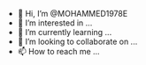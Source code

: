 - 👋 Hi, I’m @MOHAMMED1978E
- 👀 I’m interested in ...
- 🌱 I’m currently learning ...
- 💞️ I’m looking to collaborate on ...
- 📫 How to reach me ...

<!---
MOHAMMED1978E/MOHAMMED1978E is a ✨ special ✨ repository because its `README.md` (this file) appears on your GitHub profile.
You can click the Preview link to take a look at your changes.
--->
